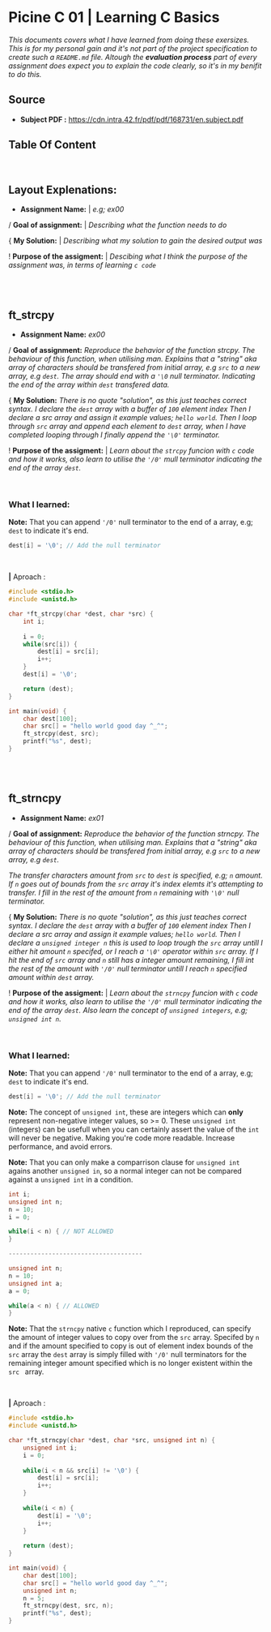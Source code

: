 # Picine C 01 | Learning C Basics

_This documents covers what I have learned from doing these exersizes. This is for my personal gain and it's not part of the project specification to create such a `README.md` file. Altough the **evaluation process** part of every assignment does expect you to explain the code clearly, so it's in my benifit to do this._

## Source
+ **Subject PDF :** https://cdn.intra.42.fr/pdf/pdf/168731/en.subject.pdf

## Table Of Content


<br>

## Layout Explenations: 

- **Assignment Name:** | _e.g; ex00_

/ **Goal of assignment:** | _Describing what the function needs to do_

{ **My Solution:** | _Describing what my solution to gain the desired output was_

! **Purpose of the assigment:** | _Descibing what I think the purpose of the assignment was, in terms of learning `c code`_

<br>
<br>

## ft_strcpy

- **Assignment Name:** _ex00_

/ **Goal of assignment:** _Reproduce the behavior of the function strcpy. The behaviour of this function, when utilising man.
 Explains that a "string" aka array of characters should be transfered from initial array, e.g `src` to a new array, e.g `dest`.
  The array should end with a `'\0` null terminator. Indicating the end of the array within `dest` transfered data._

{ **My Solution:** _There is no quote "solution", as this just teaches correct syntax. I declare the `dest` array with a buffer of `100` element index
 Then I declare a src array and assign it example values; `hello world`. Then I loop through `src` array and append each element to `dest` array, when 
 I have completed looping through I finally append the `'\0'` terminator._

! **Purpose of the assigment:** | _Learn about the `strcpy` funcion with `c` code and how it works, also learn to utilise the `'/0'` mull terminator 
indicating the end of the array `dest`._

<br>

### What I learned: 
**Note:** That you can append `'/0'` null terminator to the end of a array, e.g; `dest` to indicate it's end.
```c
dest[i] = '\0'; // Add the null terminator 
```

<br>

**|** Aproach :
```c
#include <stdio.h>
#include <unistd.h>

char *ft_strcpy(char *dest, char *src) {
    int i;
    
    i = 0;
    while(src[i]) {
        dest[i] = src[i];
        i++;
    }
    dest[i] = '\0';

    return (dest);
}

int main(void) {
    char dest[100];
    char src[] = "hello world good day ^_^";
    ft_strcpy(dest, src);
    printf("%s", dest);
}
```


<br>
<br>


## ft_strncpy

- **Assignment Name:** _ex01_

/ **Goal of assignment:** _Reproduce the behavior of the function strncpy. The behaviour of this function, when utilising man.
 Explains that a "string" aka array of characters should be transfered from initial array, e.g `src` to a new array, e.g `dest`._
 
 _The transfer characters amount from `src` to `dest` is specified, e.g; `n` amount. If `n` goes out of bounds from the `src` array it's index elemts 
 it's attempting to transfer. I fill in the rest of the amount from `n` remaining with `'\0'` null terminator._

{ **My Solution:** _There is no quote "solution", as this just teaches correct syntax. I declare the `dest` array with a buffer of `100` element index
 Then I declare a src array and assign it example values; `hello world`. Then I declare a `unsigned integer n` this is used to loop trough the `src` array
 untill I either hit amount `n` specifed, or I reach a `'\0'` operator within `src` array. If I hit the end of `src` array and `n` still 
 has a integer amount remaining, I fill int the rest of the amount with `'/0'` null terminator untill I reach `n` specified amount within `dest` array._

! **Purpose of the assigment:** | _Learn about the `strncpy` funcion with `c` code and how it works, also learn to utilise the `'/0'` mull terminator 
indicating the end of the array `dest`. Also learn the concept of `unsigned integers`, e.g; `unsigned int n`._

<br>

### What I learned: 
**Note:** That you can append `'/0'` null terminator to the end of a array, e.g; `dest` to indicate it's end.
```c
dest[i] = '\0'; // Add the null terminator 
```

**Note:** The concept of `unsigned int`, these are integers which can **only** represent non-negative integer values, so >= 0. These 
`unsigned int` (integers) can be usefull when you can certainly assert the value of the `int` will never be negative. Making you're 
code more readable. Increase performance, and avoid errors.

**Note:** That you can only make a comparrison clause for `unsigned int` agains another `unsigned in`, so a normal integer
can not be compared against a `unsigned int` in a condition.
```c
int i;
unsigned int n;
n = 10;
i = 0;

while(i < n) { // NOT ALLOWED
}

-------------------------------------

unsigned int n;
n = 10;
unsigned int a;
a = 0;

while(a < n) { // ALLOWED
}
```

**Note:** That the `strncpy` native `c` function which I reproduced, can specify the amount of integer values to copy over from 
the `src` array. Specifed by `n` and if the amount specified to copy is out of element index bounds of the `src` array the `dest` array
is simply filled with `'/0'` null terminators for the remaining integer amount specified which is no longer existent within the `src ` array.


<br>

**|** Aproach :
```c
#include <stdio.h>
#include <unistd.h>

char *ft_strncpy(char *dest, char *src, unsigned int n) {
    unsigned int i;
    i = 0;
    
    while(i < n && src[i] != '\0') {
        dest[i] = src[i];
        i++;
    }
    
    while(i < n) {
        dest[i] = '\0';
        i++;
    }
    
    return (dest);
} 

int main(void) {
    char dest[100];
    char src[] = "hello world good day ^_^";
    unsigned int n;
    n = 5;
    ft_strncpy(dest, src, n);
    printf("%s", dest);
}
```


<br>
<br>
